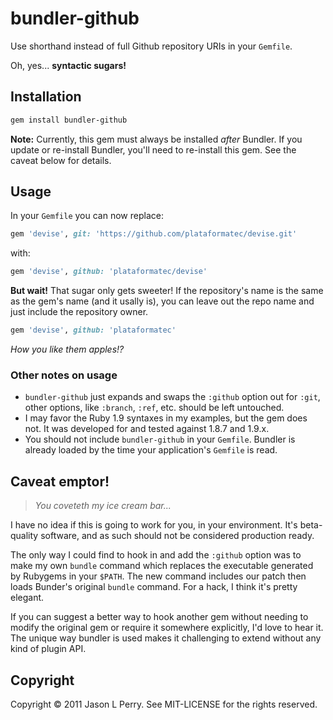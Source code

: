 bundler-github
==============

Use shorthand instead of full Github repository URIs in your `Gemfile`. 

Oh, yes... **syntactic sugars!**

Installation
------------

``` bash
gem install bundler-github
```
**Note:** Currently, this gem must always be installed *after* Bundler. If you update or re-install Bundler, you'll need to re-install this gem. See the caveat below for details.

Usage
-----

In your `Gemfile` you can now replace:

``` ruby
gem 'devise', git: 'https://github.com/plataformatec/devise.git'
```

with:

``` ruby
gem 'devise', github: 'plataformatec/devise'
```

**But wait!** That sugar only gets sweeter! If the repository's name is the same as the gem's name (and it usally is), you can leave out the repo name and just include the repository owner.

``` ruby
gem 'devise', github: 'plataformatec'
```

*How you like them apples!?*

### Other notes on usage ###

* `bundler-github` just expands and swaps the `:github` option out for `:git`, other options, like `:branch`, `:ref`, etc. should be left untouched.
* I may favor the Ruby 1.9 syntaxes in my examples, but the gem does not. It was developed for and tested against 1.8.7 and 1.9.x.
* You should not include `bundler-github` in your `Gemfile`. Bundler is already loaded by the time your application's `Gemfile` is read.

Caveat emptor!
--------------

> *You coveteth my ice cream bar...*

I have no idea if this is going to work for you, in your environment. It's beta-quality software, and as such should not be considered production ready. 

The only way I could find to hook in and add the `:github` option was to make my own `bundle` command which replaces the executable generated by Rubygems in your `$PATH`. The new command includes our patch then loads Bunder's original `bundle` command. For a hack, I think it's pretty elegant.

If you can suggest a better way to hook another gem without needing to modify the original gem or require it somewhere explicitly, I'd love to hear it. The unique way bundler is used makes it challenging to extend without any kind of plugin API.

Copyright
---------

Copyright &copy; 2011 Jason L Perry. See MIT-LICENSE for the rights reserved.
